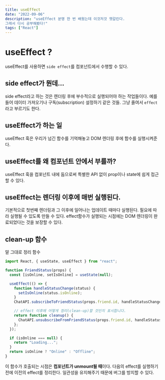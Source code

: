 ```yaml
---
title: useEffect
date: "2022-09-06"
description: "useEffect 분명 한 번 배웠는데 이것저것 헷갈린다.
그래서 다시 공부해봤다!"
tags: ["React"]
---
```


# useEffect ?

useEffect를 사용하면 `side effect`를 컴포넌트에서 수행할 수 있다.

## side effect가 뭔데...

side effect라고 하는 것은 렌더링 후에 부수적으로 실행되어야 하는 작업들이다.
예를 들어 데이터 가져오기나 구독(subscription) 설정하기 같은 것들.
그냥 줄여서 `effect`라고 부르기도 한다.

## useEffect가 하는 일

useEffect 훅은 우리가 넘긴 함수를 기억해놓고 DOM 렌더링 후에 함수를 실행시켜준다.

## useEffect를 왜 컴포넌트 안에서 부를까?

useEffect 훅을 컴포넌트 내에 둠으로써 특별한 API 없이 prop이나 state에 쉽게 접근할 수 있다.

## useEffect는 렌더링 이후에 매번 실행된다.

기본적으로 첫번째 렌더링과 그 이후에 일어나는 업데이트 때마다 실행된다.
필요에 따라 실행될 수 있도록 만들 수 있다.
effect함수가 실행되는 시점에는 DOM 렌더링이 완료되었다는 것을 보장할 수 있다.

## clean-up 함수

말 그대로 정리 함수

```jsx
import React, { useState, useEffect } from "react";

function FriendStatus(props) {
  const [isOnline, setIsOnline] = useState(null);

  useEffect(() => {
    function handleStatusChange(status) {
      setIsOnline(status.isOnline);
    }
    ChatAPI.subscribeToFriendStatus(props.friend.id, handleStatusChange);

    // effect 이후에 어떻게 정리(clean-up)할 것인지 표시합니다.
    return function cleanup() {
      ChatAPI.unsubscribeFromFriendStatus(props.friend.id, handleStatusChange);
    };
  });

  if (isOnline === null) {
    return "Loading...";
  }
  return isOnline ? "Online" : "Offline";
}
```

이 함수가 호출되는 시점은 **컴포넌트가 unmount될 때**이다.
다음의 effect를 실행하기 전에 이전의 effect를 정리한다.
일관성을 유지해주기 때문에 버그를 방지할 수 있다.
